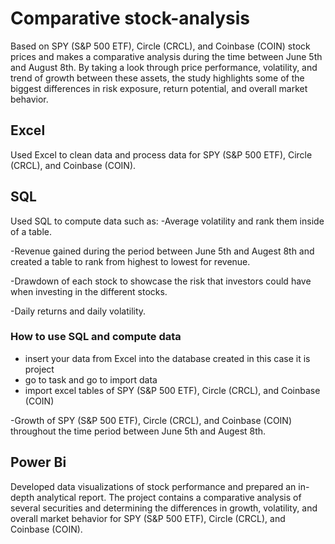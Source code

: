 # Comparative stock-analysis
Based on SPY (S&P 500 ETF), Circle (CRCL), and Coinbase (COIN) stock prices and makes a comparative analysis during the time between June 5th and August 8th. By taking a look through price performance, volatility, and trend of growth between these assets, the study highlights some of the biggest differences in risk exposure, return potential, and overall market behavior.
## Excel
Used Excel to clean data and process data for SPY (S&P 500 ETF), Circle (CRCL), and Coinbase (COIN).
## SQL
Used SQL to compute data such as:
-Average volatility and rank them inside of a table.

-Revenue gained during the period between June 5th and Augest 8th and created a table to rank from highest to lowest for revenue.

-Drawdown of each stock to showcase the risk that investors could have when investing in the different stocks.

-Daily returns and daily volatility.
### How to use SQL and compute data
- insert your data from Excel into the database created in this case it is project
- go to task and go to import data
- import excel tables of SPY (S&P 500 ETF), Circle (CRCL), and Coinbase (COIN)

-Growth of  SPY (S&P 500 ETF), Circle (CRCL), and Coinbase (COIN) throughout the time period between June 5th and Augest 8th.
## Power Bi
Developed data visualizations of stock performance and prepared an in-depth analytical report. The project contains a comparative analysis of several securities and determining the differences in growth, volatility, and overall market behavior for  SPY (S&P 500 ETF), Circle (CRCL), and Coinbase (COIN).



